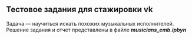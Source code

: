 ## Тестовое задания для стажировки vk

Задача — научиться искать похожих музыкальных исполнителей. Решение задания и отчет представлены в файле ***musicians_emb.ipbyn***

